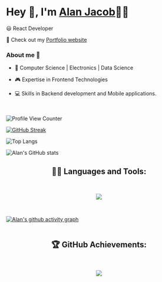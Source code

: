 

# Hey 👋, I'm [Alan Jacob](https://react-my-website.vercel.app/)👨‍💻



:smiley: React Developer 


💫 Check out my [Portfolio website](https://delightful-bay-08b850500.2.azurestaticapps.net/)



<!--  <img align="center" src="https://github.com/Noel6161131110/Noel6161131110/blob/main/assets/noel_paul_anim.gif" width="500"/> -->





### About me :eyes:

- 🎯 Computer Science | Electronics | Data Science 

- 🎮 Expertise in Frontend Technologies 

- 💻 Skills in Backend development and Mobile applications.

<br>

![Profile View Counter](https://komarev.com/ghpvc/?username=alanjacob-exe)

[![GitHub Streak](https://streak-stats.demolab.com?user=alanjacob-exe&theme=discord-old-blurple)](https://git.io/streak-stats)









![Top Langs](https://github-readme-stats.vercel.app/api/top-langs/?username=alanjacob-exe&layout=compact&theme=github_dark)

![Alan's GitHub stats](https://github-readme-stats.vercel.app/api?username=alanjacob-exe&show_icons=true&theme=radical)


<h2 align="center"> 👨‍💻 Languages and Tools:</h2>
<br />

<p align="center">
  <a href="https://skillicons.dev">
    <img src="https://skillicons.dev/icons?i=python,vercel,linux,vscode,html,css,java,postman,javascript,c,git,md,github,bash,cpp,discord,firebase,githubactions,visualstudio,mongodb,mysql,postgres,powershell,cs,&perline=8" />
  </a>
</p>

<br />

[![Alan's github activity graph](https://github-readme-activity-graph.cyclic.app/graph?username=alanjacob-exe&bg_color=dbd1ff&color=9e4c98&line=505738&point=403d3d&area=true&hide_border=true)](https://github.com/ashutosh00710/github-readme-activity-graph)
<br><br>

<h2 align="center"> 🏆 GitHub Achievements:</h2>

<br/>

<p align="center">
<a href="#"><img src="https://github-profile-trophy.vercel.app/?username=alanjacob-exe&row=1&theme=discord"></a>
</p>


